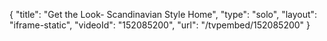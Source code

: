{
    "title": "Get the Look- Scandinavian Style Home",
    "type": "solo",
    "layout": "iframe-static",
    "videoId": "152085200",
    "url": "\/tvpembed\/152085200"
}